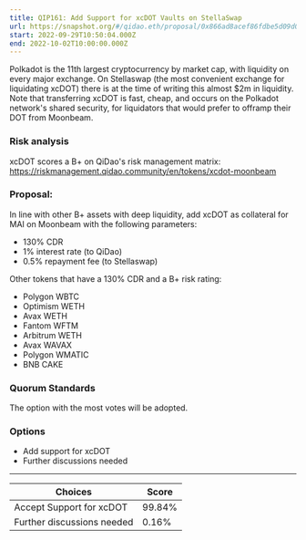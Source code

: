 ```yaml
---
title: QIP161: Add Support for xcDOT Vaults on StellaSwap
url: https://snapshot.org/#/qidao.eth/proposal/0x866ad8acef86fdbe5d09d0fe9bf48ddc7e3d78165d9c1f016eb40c0e69b0c7fc
start: 2022-09-29T10:50:04.000Z
end: 2022-10-02T10:00:00.000Z
---
```

Polkadot is the 11th largest cryptocurrency by market cap, with liquidity on every major exchange. On Stellaswap (the most convenient exchange for liquidating xcDOT) there is at the time of writing this almost $2m in liquidity. Note that transferring xcDOT is fast, cheap, and occurs on the Polkadot network's shared security, for liquidators that would prefer to offramp their DOT from Moonbeam.

### Risk analysis

xcDOT scores a B+ on QiDao's risk management matrix: https://riskmanagement.qidao.community/en/tokens/xcdot-moonbeam

### Proposal: 

In line with other B+ assets with deep liquidity, add xcDOT as collateral for MAI on Moonbeam with the following parameters:
* 130% CDR
* 1% interest rate (to QiDao)
* 0.5% repayment fee (to Stellaswap)

Other tokens that have a 130% CDR and a B+ risk rating:
* Polygon WBTC
* Optimism WETH
* Avax WETH
* Fantom WFTM
* Arbitrum WETH
* Avax WAVAX
* Polygon WMATIC
* BNB CAKE 

### Quorum Standards

The option with the most votes will be adopted.

### Options

* Add support for xcDOT
* Further discussions needed
---
| Choices | Score |
| --- | --- |
| Accept Support for xcDOT | 99.84% |
| Further discussions needed | 0.16% |

